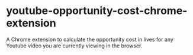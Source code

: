 # youtube-opportunity-cost-chrome-extension
A Chrome extension to calculate the opportunity cost in lives for any Youtube video you are currently viewing in the browser.
